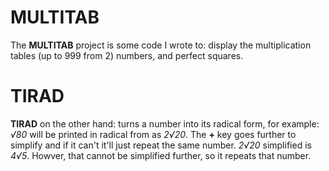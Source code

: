 MULTITAB
=
The **MULTITAB** project is some code I wrote to: display the multiplication tables (up to 999 from 2) numbers, and perfect squares.

TIRAD
=
**TIRAD** on the other hand: turns a number into its radical form, for example: *√80* will be printed in radical from as *2√20*.
The **+** key goes further to simplify and if it can't it'll just repeat the same number.
*2√20* simplified is *4√5*. Howver, that cannot be simplified further, so it repeats that number.
